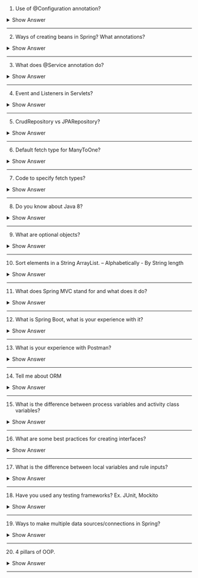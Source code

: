 
1. Use of @Configuration annotation?

<details> <summary>Show Answer</summary>
 
<blockquote>

Java Spring Framework, the `@Configuration` annotation is used to indicate that a class contains bean definitions that should be processed by the Spring container.

A class annotated with `@Configuration` is effectively a factory for creating beans, and its methods annotated with `@Bean` will create and configure individual beans. When the Spring container starts up, it will scan the application context for any `@Configuration` annotated classes and process them accordingly.
  
</blockquote>

</details>

---

2. Ways of creating beans in Spring? What annotations?

<details> <summary>Show Answer</summary>
 
<blockquote>

In spring framework, the beans can be created in three different ways:

1. XML configuration

The following syntax is used to define a bean

```XML
<bean id="..." class="...">
   <!-- dependencies and configuration for this bean go here -->
</bean>
```

2. `@Component` annotation

A bean will be registered for every class that has a `@Component` annotation in the Spring container with a bean id.

```java
package com.demo.annotationsconfig;

import org.springframework.stereotype.Component;

@Component
public class App {
}
```

3. `@Configuration` annotated class with `@Bean` annotated methods.

A class annotated with `@Configuration` is effectively a factory for creating beans, and its methods annotated with `@Bean` will create and configure individual beans.

```java
@Configuration
public class MyConfiguration {

    @Bean
    public MyBean myBean() {
        return new MyBean();
    }
}
```
  
</blockquote>

</details>

---

3. What does @Service annotation do?

<details> <summary>Show Answer</summary>
 
<blockquote>

**`@Service`:**

It is a specialization of `@Component`. The business logic of an application is in the service layer, `@Service` annotation is used to indicate that a class belongs to the service layer.
  
</blockquote>

</details>

---

4. Event and Listeners in Servlets?

<details> <summary>Show Answer</summary>
 
<blockquote>
  
</blockquote>

</details>

---

5. CrudRepository vs JPARepository?

<details> <summary>Show Answer</summary>
 
<blockquote>


  
</blockquote>

</details>

---

6. Default fetch type for ManyToOne?

<details> <summary>Show Answer</summary>
 
<blockquote>
  
</blockquote>

</details>

---

7. Code to specify fetch types?

<details> <summary>Show Answer</summary>
 
<blockquote>
  
</blockquote>

</details>

---

8. Do you know about Java 8?

<details> <summary>Show Answer</summary>
 
<blockquote>
  
</blockquote>

</details>

---

9. What are optional objects?

<details> <summary>Show Answer</summary>
 
<blockquote>
  
</blockquote>

</details>

---

10. Sort elements in a String ArrayList. – Alphabetically - By String length

<details> <summary>Show Answer</summary>
 
<blockquote>
  
</blockquote>

</details>

---

11. What does Spring MVC stand for and what does it do?

<details> <summary>Show Answer</summary>
 
<blockquote>

## MVC Architecture

**Model:** The component that deals with all the data-related logic or business logic is Model

**View:** This component deals with the UI logic of the application.

**Controller:** It is an interface between Model and View. It is used to process business logic and incoming requests, manipulate data using the Model component and interact with the Views to give the final output.

## Spring MVC

Spring MVC makes the life of a programmer easier by providing a Front Controller to handle all the controllers.

The flow in Spring MVC is as follows

![SpringMVC Architectire](/resources/SpringMVC.PNG)

- The request from the client is taken to web.xml which sends the request to the DispatcherServlet.
- Based on the request, the request is sent to a specific controller.
- An XML file is created for spring MVC and all the controllers are annotated with the `@Controller` annotation.
- The response from the controller is model and view name.
- The DispatcherServlet interacts with the view template and sends the response.

- In this architecture, as the DispatcherServlet handles all the requests and sends the response there is no direct interaction between the client and the controllers.

- As DispatcherServlet interacts with the view template, at any point in time the developer can change the view from JSP to thymeleaf or any other view template easily.
  
</blockquote>

</details>

---

12. What is Spring Boot, what is your experience with it?

<details> <summary>Show Answer</summary>
 
<blockquote>
  
</blockquote>

</details>

---

13. What is your experience with Postman?

<details> <summary>Show Answer</summary>
 
<blockquote>
  
</blockquote>

</details>

---

14. Tell me about ORM

<details> <summary>Show Answer</summary>
 
<blockquote>
  
</blockquote>

</details>

---

15. What is the difference between process variables and activity class variables?

<details> <summary>Show Answer</summary>
 
<blockquote>
  
</blockquote>

</details>

---

16. What are some best practices for creating interfaces?


<details> <summary>Show Answer</summary>
 
<blockquote>
  
</blockquote>

</details>

---

17. What is the difference between local variables and rule inputs?

<details> <summary>Show Answer</summary>
 
<blockquote>
  
</blockquote>

</details>

---

18. Have you used any testing frameworks? Ex. JUnit, Mockito

<details> <summary>Show Answer</summary>
 
<blockquote>
  
</blockquote>

</details>

---

19. Ways to make multiple data sources/connections in Spring?

<details> <summary>Show Answer</summary>
 
<blockquote>
  
</blockquote>

</details>

---
20. 4 pillars of OOP.

<details> <summary>Show Answer</summary>
 
<blockquote>
  
</blockquote>

</details>

---
